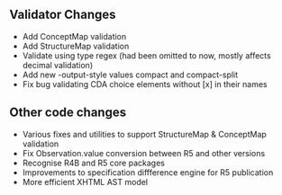 ## Validator Changes

* Add ConceptMap validation
* Add StructureMap validation
* Validate using type regex (had been omitted to now, mostly affects decimal validation)
* Add new -output-style values compact and compact-split
* Fix bug validating CDA choice elements without [x] in their names

## Other code changes

* Various fixes and utilities to support StructureMap & ConceptMap validation
* Fix Observation.value conversion between R5 and other versions
* Recognise R4B and R5 core packages
* Improvements to specification diffference engine for R5 publication
* More efficient XHTML AST model

